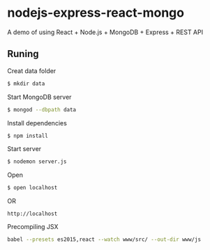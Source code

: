# nodejs-express-react-mongo

A demo of using React + Node.js + MongoDB + Express + REST API

## Runing

Creat data folder
```bash
$ mkdir data
```

Start MongoDB server
```bash
$ mongod --dbpath data
```

Install dependencies
```bash
$ npm install
```

Start server
```bash
$ nodemon server.js
```

Open
```bash
$ open localhost
```
OR
```browser
http://localhost
```

Precompiling JSX
```bash
babel --presets es2015,react --watch www/src/ --out-dir www/js
```

